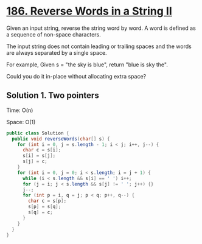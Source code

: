 # [186. Reverse Words in a String II](https://leetcode.com/problems/reverse-words-in-a-string-ii/)

Given an input string, reverse the string word by word. A word is defined as a sequence of non-space characters.

The input string does not contain leading or trailing spaces and the words are always separated by a single space.

For example,
Given s = "the sky is blue",
return "blue is sky the".

Could you do it in-place without allocating extra space?

## Solution 1. Two pointers

Time: O(n)

Space: O(1)

```java
public class Solution {
  public void reverseWords(char[] s) {
    for (int i = 0, j = s.length - 1; i < j; i++, j--) {
      char c = s[i];
      s[i] = s[j];
      s[j] = c;
    }
    for (int i = 0, j = 0; i < s.length; i = j + 1) {
      while (i < s.length && s[i] == ' ') i++;
      for (j = i; j < s.length && s[j] != ' '; j++) {}
      j--;
      for (int p = i, q = j; p < q; p++, q--) {
        char c = s[p];
        s[p] = s[q];
        s[q] = c;
      }
    }
  }
}
```
